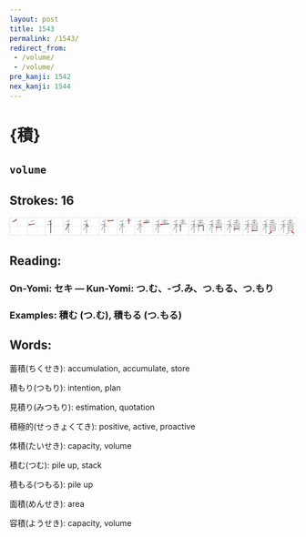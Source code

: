 ```yaml
---
layout: post
title: 1543
permalink: /1543/
redirect_from:
 - /volume/
 - /volume/
pre_kanji: 1542
nex_kanji: 1544
---
```


# {積}

## `volume`

## Strokes: 16

<div class="stroke"><img src="../images/E7A98D.png" /></div>

## Reading:

### On-Yomi: セキ &mdash; Kun-Yomi: つ.む、-づ.み、つ.もる、つ.もり

### Examples: 積む (つ.む), 積もる (つ.もる)

## Words:

蓄積(ちくせき): accumulation, accumulate, store

積もり(つもり): intention, plan

見積り(みつもり): estimation, quotation

積極的(せっきょくてき): positive, active, proactive

体積(たいせき): capacity, volume

積む(つむ): pile up, stack

積もる(つもる): pile up

面積(めんせき): area

容積(ようせき): capacity, volume
